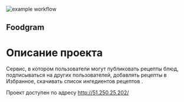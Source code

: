 ![example workflow](https://github.com/Kiselev1988/foodgram-project-react/actions/workflows/main.yml/badge.svg)

## Foodgram


# Описание проекта

Сервис, в котором пользователи могут публиковать рецепты блюд, подписываться на других пользователей, добавлять рецепты в Избранное, скачивать список ингедиентов рецептов .

Проект доступен по адресу http://51.250.25.202/